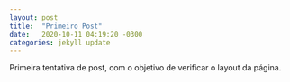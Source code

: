 ```yaml
---
layout: post
title:  "Primeiro Post"
date:   2020-10-11 04:19:20 -0300
categories: jekyll update
---
```


Primeira tentativa de post, com o objetivo de verificar o layout da página.
